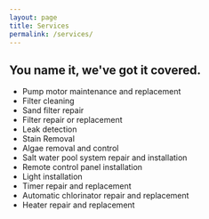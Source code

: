 ```yaml
---
layout: page
title: Services
permalink: /services/
---
```


<h2 class="page-intro">
You name it, we've got it covered.
</h2>

* Pump motor maintenance and replacement
* Filter cleaning
* Sand filter repair
* Filter repair or replacement
* Leak detection
* Stain Removal
* Algae removal and control
* Salt water pool system repair and installation
* Remote control panel installation
* Light installation
* Timer repair and replacement
* Automatic chlorinator repair and replacement
* Heater repair and replacement
